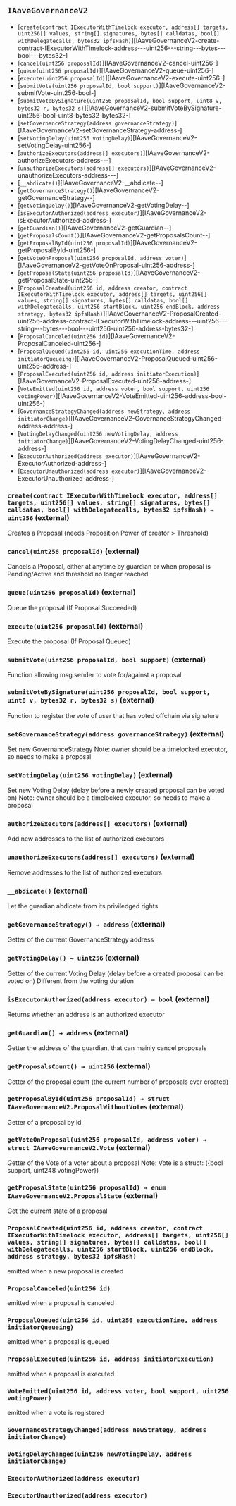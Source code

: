 ## <span id="IAaveGovernanceV2"></span> `IAaveGovernanceV2`



- [`create(contract IExecutorWithTimelock executor, address[] targets, uint256[] values, string[] signatures, bytes[] calldatas, bool[] withDelegatecalls, bytes32 ipfsHash)`][IAaveGovernanceV2-create-contract-IExecutorWithTimelock-address---uint256---string---bytes---bool---bytes32-]
- [`cancel(uint256 proposalId)`][IAaveGovernanceV2-cancel-uint256-]
- [`queue(uint256 proposalId)`][IAaveGovernanceV2-queue-uint256-]
- [`execute(uint256 proposalId)`][IAaveGovernanceV2-execute-uint256-]
- [`submitVote(uint256 proposalId, bool support)`][IAaveGovernanceV2-submitVote-uint256-bool-]
- [`submitVoteBySignature(uint256 proposalId, bool support, uint8 v, bytes32 r, bytes32 s)`][IAaveGovernanceV2-submitVoteBySignature-uint256-bool-uint8-bytes32-bytes32-]
- [`setGovernanceStrategy(address governanceStrategy)`][IAaveGovernanceV2-setGovernanceStrategy-address-]
- [`setVotingDelay(uint256 votingDelay)`][IAaveGovernanceV2-setVotingDelay-uint256-]
- [`authorizeExecutors(address[] executors)`][IAaveGovernanceV2-authorizeExecutors-address---]
- [`unauthorizeExecutors(address[] executors)`][IAaveGovernanceV2-unauthorizeExecutors-address---]
- [`__abdicate()`][IAaveGovernanceV2-__abdicate--]
- [`getGovernanceStrategy()`][IAaveGovernanceV2-getGovernanceStrategy--]
- [`getVotingDelay()`][IAaveGovernanceV2-getVotingDelay--]
- [`isExecutorAuthorized(address executor)`][IAaveGovernanceV2-isExecutorAuthorized-address-]
- [`getGuardian()`][IAaveGovernanceV2-getGuardian--]
- [`getProposalsCount()`][IAaveGovernanceV2-getProposalsCount--]
- [`getProposalById(uint256 proposalId)`][IAaveGovernanceV2-getProposalById-uint256-]
- [`getVoteOnProposal(uint256 proposalId, address voter)`][IAaveGovernanceV2-getVoteOnProposal-uint256-address-]
- [`getProposalState(uint256 proposalId)`][IAaveGovernanceV2-getProposalState-uint256-]
- [`ProposalCreated(uint256 id, address creator, contract IExecutorWithTimelock executor, address[] targets, uint256[] values, string[] signatures, bytes[] calldatas, bool[] withDelegatecalls, uint256 startBlock, uint256 endBlock, address strategy, bytes32 ipfsHash)`][IAaveGovernanceV2-ProposalCreated-uint256-address-contract-IExecutorWithTimelock-address---uint256---string---bytes---bool---uint256-uint256-address-bytes32-]
- [`ProposalCanceled(uint256 id)`][IAaveGovernanceV2-ProposalCanceled-uint256-]
- [`ProposalQueued(uint256 id, uint256 executionTime, address initiatorQueueing)`][IAaveGovernanceV2-ProposalQueued-uint256-uint256-address-]
- [`ProposalExecuted(uint256 id, address initiatorExecution)`][IAaveGovernanceV2-ProposalExecuted-uint256-address-]
- [`VoteEmitted(uint256 id, address voter, bool support, uint256 votingPower)`][IAaveGovernanceV2-VoteEmitted-uint256-address-bool-uint256-]
- [`GovernanceStrategyChanged(address newStrategy, address initiatorChange)`][IAaveGovernanceV2-GovernanceStrategyChanged-address-address-]
- [`VotingDelayChanged(uint256 newVotingDelay, address initiatorChange)`][IAaveGovernanceV2-VotingDelayChanged-uint256-address-]
- [`ExecutorAuthorized(address executor)`][IAaveGovernanceV2-ExecutorAuthorized-address-]
- [`ExecutorUnauthorized(address executor)`][IAaveGovernanceV2-ExecutorUnauthorized-address-]
### <span id="IAaveGovernanceV2-create-contract-IExecutorWithTimelock-address---uint256---string---bytes---bool---bytes32-"></span> `create(contract IExecutorWithTimelock executor, address[] targets, uint256[] values, string[] signatures, bytes[] calldatas, bool[] withDelegatecalls, bytes32 ipfsHash) → uint256` (external)

Creates a Proposal (needs Proposition Power of creator > Threshold)


### <span id="IAaveGovernanceV2-cancel-uint256-"></span> `cancel(uint256 proposalId)` (external)

Cancels a Proposal,
either at anytime by guardian
or when proposal is Pending/Active and threshold no longer reached


### <span id="IAaveGovernanceV2-queue-uint256-"></span> `queue(uint256 proposalId)` (external)

Queue the proposal (If Proposal Succeeded)


### <span id="IAaveGovernanceV2-execute-uint256-"></span> `execute(uint256 proposalId)` (external)

Execute the proposal (If Proposal Queued)


### <span id="IAaveGovernanceV2-submitVote-uint256-bool-"></span> `submitVote(uint256 proposalId, bool support)` (external)

Function allowing msg.sender to vote for/against a proposal


### <span id="IAaveGovernanceV2-submitVoteBySignature-uint256-bool-uint8-bytes32-bytes32-"></span> `submitVoteBySignature(uint256 proposalId, bool support, uint8 v, bytes32 r, bytes32 s)` (external)

Function to register the vote of user that has voted offchain via signature


### <span id="IAaveGovernanceV2-setGovernanceStrategy-address-"></span> `setGovernanceStrategy(address governanceStrategy)` (external)

Set new GovernanceStrategy
Note: owner should be a timelocked executor, so needs to make a proposal


### <span id="IAaveGovernanceV2-setVotingDelay-uint256-"></span> `setVotingDelay(uint256 votingDelay)` (external)

Set new Voting Delay (delay before a newly created proposal can be voted on)
Note: owner should be a timelocked executor, so needs to make a proposal


### <span id="IAaveGovernanceV2-authorizeExecutors-address---"></span> `authorizeExecutors(address[] executors)` (external)

Add new addresses to the list of authorized executors


### <span id="IAaveGovernanceV2-unauthorizeExecutors-address---"></span> `unauthorizeExecutors(address[] executors)` (external)

Remove addresses to the list of authorized executors


### <span id="IAaveGovernanceV2-__abdicate--"></span> `__abdicate()` (external)

Let the guardian abdicate from its priviledged rights


### <span id="IAaveGovernanceV2-getGovernanceStrategy--"></span> `getGovernanceStrategy() → address` (external)

Getter of the current GovernanceStrategy address


### <span id="IAaveGovernanceV2-getVotingDelay--"></span> `getVotingDelay() → uint256` (external)

Getter of the current Voting Delay (delay before a created proposal can be voted on)
Different from the voting duration


### <span id="IAaveGovernanceV2-isExecutorAuthorized-address-"></span> `isExecutorAuthorized(address executor) → bool` (external)

Returns whether an address is an authorized executor


### <span id="IAaveGovernanceV2-getGuardian--"></span> `getGuardian() → address` (external)

Getter the address of the guardian, that can mainly cancel proposals


### <span id="IAaveGovernanceV2-getProposalsCount--"></span> `getProposalsCount() → uint256` (external)

Getter of the proposal count (the current number of proposals ever created)


### <span id="IAaveGovernanceV2-getProposalById-uint256-"></span> `getProposalById(uint256 proposalId) → struct IAaveGovernanceV2.ProposalWithoutVotes` (external)

Getter of a proposal by id


### <span id="IAaveGovernanceV2-getVoteOnProposal-uint256-address-"></span> `getVoteOnProposal(uint256 proposalId, address voter) → struct IAaveGovernanceV2.Vote` (external)

Getter of the Vote of a voter about a proposal
Note: Vote is a struct: ({bool support, uint248 votingPower})


### <span id="IAaveGovernanceV2-getProposalState-uint256-"></span> `getProposalState(uint256 proposalId) → enum IAaveGovernanceV2.ProposalState` (external)

Get the current state of a proposal


### <span id="IAaveGovernanceV2-ProposalCreated-uint256-address-contract-IExecutorWithTimelock-address---uint256---string---bytes---bool---uint256-uint256-address-bytes32-"></span> `ProposalCreated(uint256 id, address creator, contract IExecutorWithTimelock executor, address[] targets, uint256[] values, string[] signatures, bytes[] calldatas, bool[] withDelegatecalls, uint256 startBlock, uint256 endBlock, address strategy, bytes32 ipfsHash)`

emitted when a new proposal is created


### <span id="IAaveGovernanceV2-ProposalCanceled-uint256-"></span> `ProposalCanceled(uint256 id)`

emitted when a proposal is canceled


### <span id="IAaveGovernanceV2-ProposalQueued-uint256-uint256-address-"></span> `ProposalQueued(uint256 id, uint256 executionTime, address initiatorQueueing)`

emitted when a proposal is queued


### <span id="IAaveGovernanceV2-ProposalExecuted-uint256-address-"></span> `ProposalExecuted(uint256 id, address initiatorExecution)`

emitted when a proposal is executed


### <span id="IAaveGovernanceV2-VoteEmitted-uint256-address-bool-uint256-"></span> `VoteEmitted(uint256 id, address voter, bool support, uint256 votingPower)`

emitted when a vote is registered


### <span id="IAaveGovernanceV2-GovernanceStrategyChanged-address-address-"></span> `GovernanceStrategyChanged(address newStrategy, address initiatorChange)`



### <span id="IAaveGovernanceV2-VotingDelayChanged-uint256-address-"></span> `VotingDelayChanged(uint256 newVotingDelay, address initiatorChange)`



### <span id="IAaveGovernanceV2-ExecutorAuthorized-address-"></span> `ExecutorAuthorized(address executor)`



### <span id="IAaveGovernanceV2-ExecutorUnauthorized-address-"></span> `ExecutorUnauthorized(address executor)`



